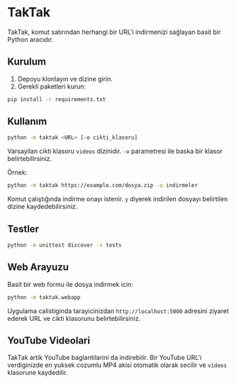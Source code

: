 # TakTak

TakTak, komut satırından herhangi bir URL'i indirmenizi sağlayan basit bir Python aracıdır.

## Kurulum

1. Depoyu klonlayın ve dizine girin.
2. Gerekli paketleri kurun:

```bash
pip install -r requirements.txt
```

## Kullanım

```bash
python -m taktak <URL> [-o cikti_klasoru]
```

Varsayilan cikti klasoru `videos` dizinidir. `-o` parametresi ile baska bir klasor
belirtebilirsiniz.

Örnek:

```bash
python -m taktak https://example.com/dosya.zip -o indirmeler
```

Komut çalıştığında indirme onayı istenir. `y` diyerek indirilen dosyayı belirtilen dizine kaydedebilirsiniz.

## Testler

```bash
python -m unittest discover -s tests
```

## Web Arayuzu

Basit bir web formu ile dosya indirmek icin:

```bash
python -m taktak.webapp
```

Uygulama calistiginda tarayicinizdan `http://localhost:5000` adresini ziyaret
ederek URL ve cikti klasorunu belirtebilirsiniz.

## YouTube Videolari

TakTak artik YouTube baglantilarini da indirebilir. Bir YouTube URL'i verdiginizde
en yuksek cozumlu MP4 akisi otomatik olarak secilir ve `videos` klasorune
kaydedilir.
